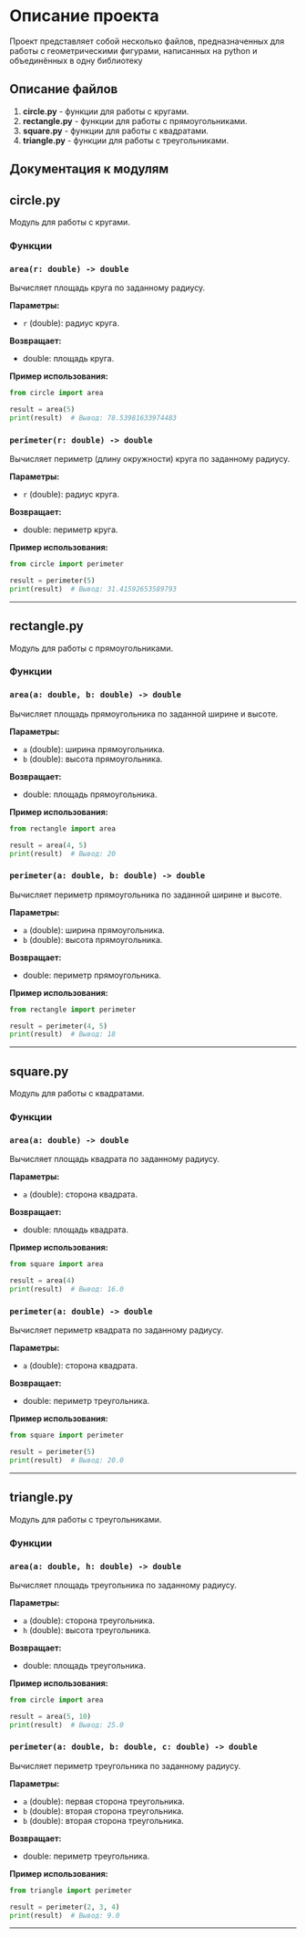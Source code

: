 # Описание проекта 
Проект представляет собой несколько файлов, предназначенных для работы с геометрическими фигурами, написанных на python и объединённых в одну библиотеку

## Описание файлов
1. **circle.py** - функции для работы с кругами.
2. **rectangle.py** - функции для работы с прямоугольниками.
3. **square.py** - функции для работы с квадратами.
4. **triangle.py** - функции для работы с треугольниками.


## Документация к модулям

## circle.py

Модуль для работы с кругами.

### Функции

### `area(r: double) -> double`

Вычисляет площадь круга по заданному радиусу.

**Параметры:**
- `r` (double): радиус круга.

**Возвращает:**
- double: площадь круга.

**Пример использования:**

```python
from circle import area

result = area(5)
print(result)  # Вывод: 78.53981633974483
```

### `perimeter(r: double) -> double`

Вычисляет периметр (длину окружности) круга по заданному радиусу.

**Параметры:**
- `r` (double): радиус круга.

**Возвращает:**
- double: периметр круга.

**Пример использования:**

```python
from circle import perimeter

result = perimeter(5)
print(result)  # Вывод: 31.41592653589793
```

---

## rectangle.py

Модуль для работы с прямоугольниками.

### Функции

### `area(a: double, b: double) -> double`

Вычисляет площадь прямоугольника по заданной ширине и высоте.

**Параметры:**
- `a` (double): ширина прямоугольника.
- `b` (double): высота прямоугольника.

**Возвращает:**
- double: площадь прямоугольника.

**Пример использования:**

```python
from rectangle import area

result = area(4, 5)
print(result)  # Вывод: 20
```

### `perimeter(a: double, b: double) -> double`

Вычисляет периметр прямоугольника по заданной ширине и высоте.

**Параметры:**
- `a` (double): ширина прямоугольника.
- `b` (double): высота прямоугольника.

**Возвращает:**
- double: периметр прямоугольника.

**Пример использования:**

```python
from rectangle import perimeter

result = perimeter(4, 5)
print(result)  # Вывод: 18
```

---

## square.py

Модуль для работы с квадратами.

### Функции

### `area(a: double) -> double`

Вычисляет площадь квадрата по заданному радиусу.

**Параметры:**
- `a` (double): сторона квадрата.

**Возвращает:**
- double: площадь квадрата.

**Пример использования:**

```python
from square import area

result = area(4)
print(result)  # Вывод: 16.0
```

### `perimeter(a: double) -> double`

Вычисляет периметр квадрата по заданному радиусу.

**Параметры:**
- `a` (double): сторона квадрата.

**Возвращает:**
- double: периметр треугольника.

**Пример использования:**

```python
from square import perimeter

result = perimeter(5)
print(result)  # Вывод: 20.0
```

---

## triangle.py

Модуль для работы с треугольниками.

### Функции

### `area(a: double, h: double) -> double`

Вычисляет площадь треугольника по заданному радиусу.

**Параметры:**
- `a` (double): сторона треугольника.
-  `h` (double): высота треугольника.

**Возвращает:**
- double: площадь треугольника.

**Пример использования:**

```python
from circle import area

result = area(5, 10)
print(result)  # Вывод: 25.0
```

### `perimeter(a: double, b: double, c: double) -> double`

Вычисляет периметр треугольника по заданному радиусу.

**Параметры:**
- `a` (double): первая сторона треугольника.
-  `b` (double): вторая сторона треугольника.
-  `b` (double): вторая сторона треугольника.

**Возвращает:**
- double: периметр треугольника.

**Пример использования:**

```python
from triangle import perimeter

result = perimeter(2, 3, 4)
print(result)  # Вывод: 9.0
```

---
